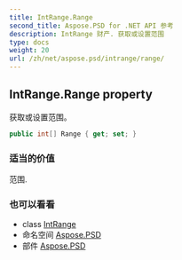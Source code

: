 ```yaml
---
title: IntRange.Range
second_title: Aspose.PSD for .NET API 参考
description: IntRange 财产. 获取或设置范围
type: docs
weight: 20
url: /zh/net/aspose.psd/intrange/range/
---
```

## IntRange.Range property

获取或设置范围。

```csharp
public int[] Range { get; set; }
```

### 适当的价值

范围.

### 也可以看看

* class [IntRange](../)
* 命名空间 [Aspose.PSD](../../intrange/)
* 部件 [Aspose.PSD](../../../)


